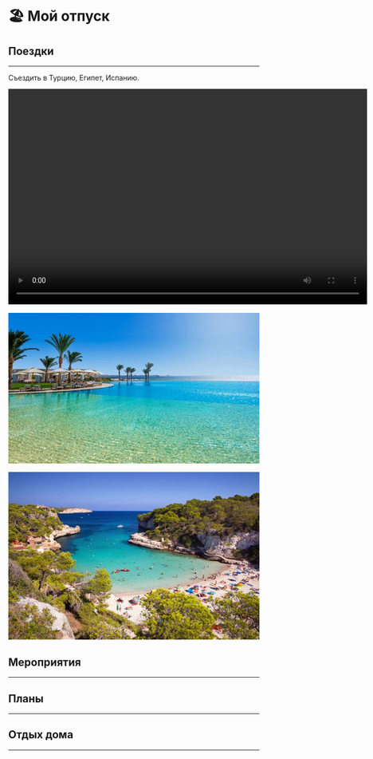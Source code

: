# 🏖 Мой отпуск

## Поездки
---
Съездить в Турцию, Египет, Испанию.

<video width="720" height="432" controls="controls">
  <source src="Antaly.mov" type="video/mp4">
</video>

![Египет](Egypt.jpg)

![Испания](Spain.jpg)


## Мероприятия
---


## Планы
---


## Отдых дома
---



[def]: Antaly.mp4